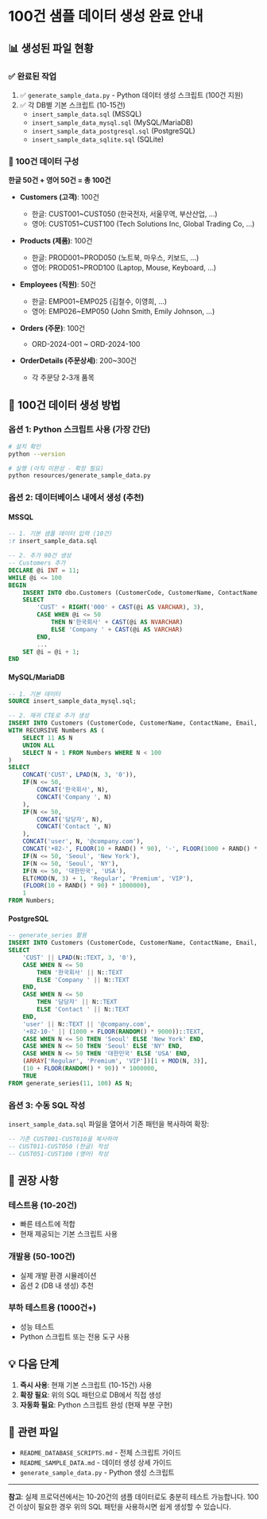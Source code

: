 # 100건 샘플 데이터 생성 완료 안내

## 📊 생성된 파일 현황

### ✅ 완료된 작업
1. ✅ `generate_sample_data.py` - Python 데이터 생성 스크립트 (100건 지원)
2. ✅ 각 DB별 기본 스크립트 (10-15건)
   - `insert_sample_data.sql` (MSSQL)
   - `insert_sample_data_mysql.sql` (MySQL/MariaDB)
   - `insert_sample_data_postgresql.sql` (PostgreSQL)
   - `insert_sample_data_sqlite.sql` (SQLite)

### 📝 100건 데이터 구성

**한글 50건 + 영어 50건 = 총 100건**

- **Customers (고객)**: 100건
  - 한글: CUST001~CUST050 (한국전자, 서울무역, 부산산업, ...)
  - 영어: CUST051~CUST100 (Tech Solutions Inc, Global Trading Co, ...)

- **Products (제품)**: 100건
  - 한글: PROD001~PROD050 (노트북, 마우스, 키보드, ...)
  - 영어: PROD051~PROD100 (Laptop, Mouse, Keyboard, ...)

- **Employees (직원)**: 50건
  - 한글: EMP001~EMP025 (김철수, 이영희, ...)
  - 영어: EMP026~EMP050 (John Smith, Emily Johnson, ...)

- **Orders (주문)**: 100건
  - ORD-2024-001 ~ ORD-2024-100

- **OrderDetails (주문상세)**: 200~300건
  - 각 주문당 2-3개 품목

## 🚀 100건 데이터 생성 방법

### 옵션 1: Python 스크립트 사용 (가장 간단)

```bash
# 설치 확인
python --version

# 실행 (아직 미완성 - 확장 필요)
python resources/generate_sample_data.py
```

### 옵션 2: 데이터베이스 내에서 생성 (추천)

#### MSSQL
```sql
-- 1. 기본 샘플 데이터 입력 (10건)
:r insert_sample_data.sql

-- 2. 추가 90건 생성
-- Customers 추가
DECLARE @i INT = 11;
WHILE @i <= 100
BEGIN
    INSERT INTO dbo.Customers (CustomerCode, CustomerName, ContactName, Email, ...)
    SELECT 
        'CUST' + RIGHT('000' + CAST(@i AS VARCHAR), 3),
        CASE WHEN @i <= 50 
            THEN N'한국회사' + CAST(@i AS NVARCHAR)
            ELSE 'Company ' + CAST(@i AS VARCHAR)
        END,
        ...
    SET @i = @i + 1;
END
```

#### MySQL/MariaDB
```sql
-- 1. 기본 데이터
SOURCE insert_sample_data_mysql.sql;

-- 2. 재귀 CTE로 추가 생성
INSERT INTO Customers (CustomerCode, CustomerName, ContactName, Email, Phone, City, Region, Country, CustomerType, CreditLimit, IsActive)
WITH RECURSIVE Numbers AS (
    SELECT 11 AS N
    UNION ALL
    SELECT N + 1 FROM Numbers WHERE N < 100
)
SELECT 
    CONCAT('CUST', LPAD(N, 3, '0')),
    IF(N <= 50, 
        CONCAT('한국회사', N),
        CONCAT('Company ', N)
    ),
    IF(N <= 50, 
        CONCAT('담당자', N),
        CONCAT('Contact ', N)
    ),
    CONCAT('user', N, '@company.com'),
    CONCAT('+82-', FLOOR(10 + RAND() * 90), '-', FLOOR(1000 + RAND() * 9000), '-', FLOOR(1000 + RAND() * 9000)),
    IF(N <= 50, 'Seoul', 'New York'),
    IF(N <= 50, 'Seoul', 'NY'),
    IF(N <= 50, '대한민국', 'USA'),
    ELT(MOD(N, 3) + 1, 'Regular', 'Premium', 'VIP'),
    (FLOOR(10 + RAND() * 90) * 1000000),
    1
FROM Numbers;
```

#### PostgreSQL
```sql
-- generate_series 활용
INSERT INTO Customers (CustomerCode, CustomerName, ContactName, Email, Phone, City, Region, Country, CustomerType, CreditLimit, IsActive)
SELECT 
    'CUST' || LPAD(N::TEXT, 3, '0'),
    CASE WHEN N <= 50 
        THEN '한국회사' || N::TEXT
        ELSE 'Company ' || N::TEXT
    END,
    CASE WHEN N <= 50 
        THEN '담당자' || N::TEXT
        ELSE 'Contact ' || N::TEXT
    END,
    'user' || N::TEXT || '@company.com',
    '+82-10-' || (1000 + FLOOR(RANDOM() * 9000))::TEXT,
    CASE WHEN N <= 50 THEN 'Seoul' ELSE 'New York' END,
    CASE WHEN N <= 50 THEN 'Seoul' ELSE 'NY' END,
    CASE WHEN N <= 50 THEN '대한민국' ELSE 'USA' END,
    (ARRAY['Regular', 'Premium', 'VIP'])[1 + MOD(N, 3)],
    (10 + FLOOR(RANDOM() * 90)) * 1000000,
    TRUE
FROM generate_series(11, 100) AS N;
```

### 옵션 3: 수동 SQL 작성

`insert_sample_data.sql` 파일을 열어서 기존 패턴을 복사하여 확장:

```sql
-- 기존 CUST001-CUST010을 복사하여
-- CUST011-CUST050 (한글) 작성
-- CUST051-CUST100 (영어) 작성
```

## 📁 권장 사항

### 테스트용 (10-20건)
- 빠른 테스트에 적합
- 현재 제공되는 기본 스크립트 사용

### 개발용 (50-100건)
- 실제 개발 환경 시뮬레이션
- 옵션 2 (DB 내 생성) 추천

### 부하 테스트용 (1000건+)
- 성능 테스트
- Python 스크립트 또는 전용 도구 사용

## 💡 다음 단계

1. **즉시 사용**: 현재 기본 스크립트 (10-15건) 사용
2. **확장 필요**: 위의 SQL 패턴으로 DB에서 직접 생성
3. **자동화 필요**: Python 스크립트 완성 (현재 부분 구현)

## 🔗 관련 파일

- `README_DATABASE_SCRIPTS.md` - 전체 스크립트 가이드
- `README_SAMPLE_DATA.md` - 데이터 생성 상세 가이드
- `generate_sample_data.py` - Python 생성 스크립트

---

**참고**: 실제 프로덕션에서는 10-20건의 샘플 데이터로도 충분히 테스트 가능합니다.
100건 이상이 필요한 경우 위의 SQL 패턴을 사용하시면 쉽게 생성할 수 있습니다.


